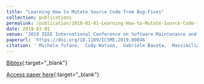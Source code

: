 ```yaml
---
title: "Learning How to Mutate Source Code from Bug-Fixes"
collection: publications
permalink: /publication/2019-01-01-Learning-How-to-Mutate-Source-Code-from-Bug-Fixes
date: 2019-01-01
venue: '2019 IEEE International Conference on Software Maintenance and Evolution, ICSME 2019, Cleveland, OH, USA, September 29 - October 4, 2019'
paperurl: 'https://doi.org/10.1109/ICSME.2019.00046'
citation: ' Michele Tufano,  Cody Watson,  Gabriele Bavota,  Massimiliano Di Penta,  Martin White,  Denys Poshyvanyk, &quot;Learning How to Mutate Source Code from Bug-Fixes.&quot; 2019 IEEE International Conference on Software Maintenance and Evolution, ICSME 2019, Cleveland, OH, USA, September 29 - October 4, 2019, 2019.'
---
```

[Bibtex](https://dblp.org/rec/conf/icsm/TufanoWBPWP19.bib){:target="_blank"}

[Access paper here](https://doi.org/10.1109/ICSME.2019.00046){:target="_blank"}
